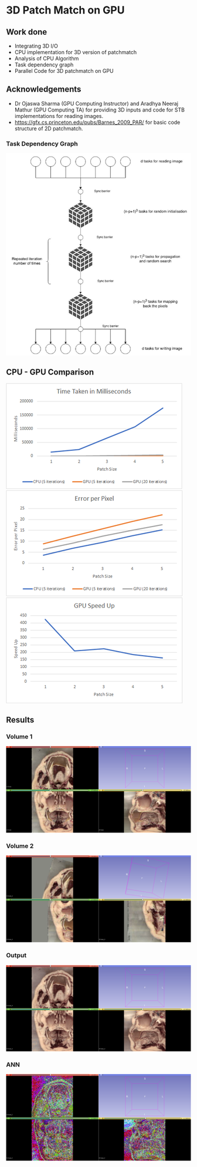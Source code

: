 # 3D Patch Match on GPU
## Work done 
- Integrating 3D I/O
- CPU implementation for 3D version of patchmatch 
- Analysis of CPU Algorithm
- Task dependency graph
- Parallel Code for 3D patchmatch on GPU

## Acknowledgements
- Dr Ojaswa Sharma (GPU Computing Instructor) and Aradhya Neeraj Mathur (GPU Computing TA) for providing 3D inputs and code for STB implementations for reading images.
- https://gfx.cs.princeton.edu/pubs/Barnes_2009_PAR/ for basic code structure of 2D patchmatch.

### Task Dependency Graph
![alt text](https://github.com/CSE-560-GPU-Computing-2021/project_-team_12/blob/master/task_dependency_graph.jpg)

## CPU - GPU Comparison
![alt text](https://github.com/CSE-560-GPU-Computing-2021/project_-team_12/blob/master/Results/CPU%20vs%20GPU%20Time.png)
![alt text](https://github.com/CSE-560-GPU-Computing-2021/project_-team_12/blob/master/Results/CPU%20vs%20GPU%20Error.png)
![alt text](https://github.com/CSE-560-GPU-Computing-2021/project_-team_12/blob/master/Results/Speed%20up.png)

## Results

### Volume 1
![alt text](https://github.com/CSE-560-GPU-Computing-2021/project_-team_12/blob/master/Results/structure_correspondences_results/img1r.PNG)

### Volume 2
![alt text](https://github.com/CSE-560-GPU-Computing-2021/project_-team_12/blob/master/Results/structure_correspondences_results/img2r.PNG)

### Output
![alt text](https://github.com/CSE-560-GPU-Computing-2021/project_-team_12/blob/master/Results/structure_correspondences_results/outr.PNG)

### ANN
![alt text](https://github.com/CSE-560-GPU-Computing-2021/project_-team_12/blob/master/Results/structure_correspondences_results/annr.PNG)


